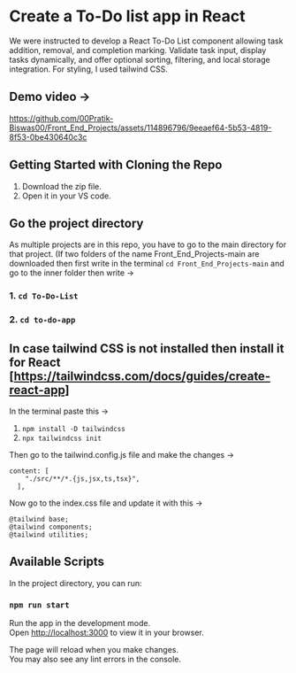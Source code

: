 # Create a To-Do list app in React

We were instructed to develop a React To-Do List component allowing task addition, removal, and completion marking. Validate task input, display tasks dynamically, and offer optional sorting, filtering, and local storage integration. For styling, I used tailwind CSS.

## Demo video -> 



https://github.com/00Pratik-Biswas00/Front_End_Projects/assets/114896796/9eeaef64-5b53-4819-8f53-0be430640c3c



## Getting Started with Cloning the Repo

1. Download the zip file.
1. Open it in your VS code. 

## Go the project directory 

As multiple projects are in this repo, you have to go to the main directory for that project. (If two folders of the name Front_End_Projects-main are downloaded then first write in the terminal `cd Front_End_Projects-main` and go to the inner folder then  write ->

### 1. `cd To-Do-List`

### 2. `cd to-do-app`

## In case tailwind CSS is not installed then install it for React [https://tailwindcss.com/docs/guides/create-react-app]

In the terminal paste this ->

1. `npm install -D tailwindcss`
2. `npx tailwindcss init`

Then go to the tailwind.config.js file and make the changes ->

```
content: [
    "./src/**/*.{js,jsx,ts,tsx}",
  ],
```

Now go to the index.css file and update it with this ->

```
@tailwind base;
@tailwind components;
@tailwind utilities;
```

## Available Scripts

In the project directory, you can run:

### `npm run start`

Run the app in the development mode.\
Open [http://localhost:3000](http://localhost:3000) to view it in your browser.

The page will reload when you make changes.\
You may also see any lint errors in the console.

